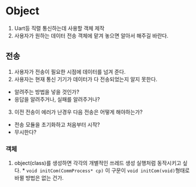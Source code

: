 # Object
 
 1. Uart등 직렬 통신하는데 사용할 객체 제작
 2. 사용자가 원하는 데이터 전송 객체에 맡겨 놓으면 알아서 해주길 바란다.

## 전송

 1. 사용자가 전송이 필요한 시점에 데이터를 넘겨 준다.
 2. 사용자는 현재 통신 기기가 데이터가 다 전송되었는지 알지 못한다.
   * 알려주는 방법을 넣을 것인가?
   * 응답을 알려주거나, 실패를 알려주거나?
 3. 이전 전송이 에러가 난경우 다음 전송은 어떻게 해야하는가?
   * 전송 모듈을 초기화하고 처음부터 시작?
   * 무시한다?

### 객체

  1. object(class)를 생성하면 각각의 개별적인 쓰레드 생성 실행처럼 동작시키고 싶다.
    * `void initCom(CommProcess* cp)` 이 구문이 `void initCom(void)`형태로 바뀔 방법은 없는 건가.